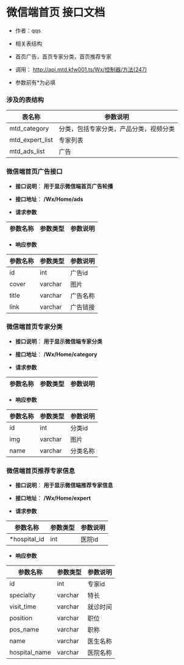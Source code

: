 # 微信端首页 接口文档

+ 作者：qqs

+ 相关表结构

+ 首页广告，首页专家分类，首页推荐专家

+ 调用： http://api.mtd.kfw001.ts/Wx/控制器/方法(247)

+ 参数前有*为必填

### 涉及的表结构

|  表名称  |  参数说明 |
| --------- |  ------- |
| mtd_category | 分类，包括专家分类，产品分类，视频分类 |
| mtd_expert_list | 专家列表 |
| mtd_ads_list | 广告 |


### 微信端首页广告接口

+ __接口说明__： __用于显示微信端首页广告轮播__

+ __接口地址__： __/Wx/Home/ads__

+ __请求参数__

|  参数名称  | 参数类型 | 参数说明 |
| --------- | -------- | ------- |


+ __响应参数__

|  参数名称  | 参数类型 | 参数说明 |
| --------- | -------- | ------- |
| id | int | 广告id |
| cover | varchar | 图片 |
| title | varchar | 广告名称 |
| link | varchar | 广告链接 |



### 微信端首页专家分类

+ __接口说明__： __用于显示微信端专家分类__

+ __接口地址__： __/Wx/Home/category__

+ __请求参数__

|  参数名称  | 参数类型 | 参数说明 |
| --------- | -------- | ------- |


+ __响应参数__

|  参数名称  | 参数类型 | 参数说明 |
| --------- | -------- | ------- |
| id | int | 分类id |
| img | varchar | 图片 |
| name | varchar | 分类名称 |



### 微信端首页推荐专家信息

+ __接口说明__： __用于显示微信端推荐专家信息__

+ __接口地址__： __/Wx/Home/expert__

+ __请求参数__

|  参数名称  | 参数类型 | 参数说明 |
| --------- | -------- | ------- |
| *hospital_id | int | 医院id |

+ __响应参数__

|  参数名称  | 参数类型 | 参数说明 |
| --------- | -------- | ------- |
| id | int | 专家id |
| specialty | varchar | 特长 |
| visit_time | varchar | 就诊时间 |
| position | varchar | 职位 |
| pos_name | varchar | 职称 |
| name | varchar | 医生名称 |
| hospital_name | varchar | 医院名称 |